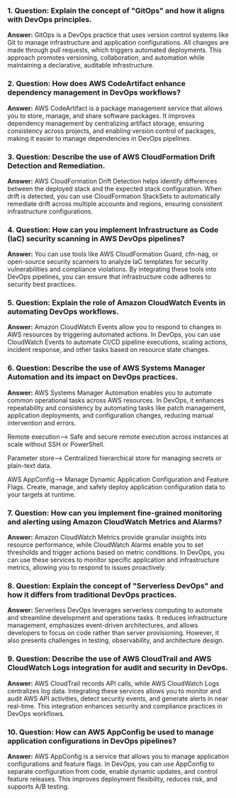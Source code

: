 ### 1. **Question:** Explain the concept of "GitOps" and how it aligns with DevOps principles.
**Answer:** GitOps is a DevOps practice that uses version control systems like Git to manage infrastructure and application configurations. All changes are made through pull requests, which triggers automated deployments. This approach promotes versioning, collaboration, and automation while maintaining a declarative, auditable infrastructure.

### 2. **Question:** How does AWS CodeArtifact enhance dependency management in DevOps workflows?
**Answer:** AWS CodeArtifact is a package management service that allows you to store, manage, and share software packages. It improves dependency management by centralizing artifact storage, ensuring consistency across projects, and enabling version control of packages, making it easier to manage dependencies in DevOps pipelines.

### 3. **Question:** Describe the use of AWS CloudFormation Drift Detection and Remediation.
**Answer:** AWS CloudFormation Drift Detection helps identify differences between the deployed stack and the expected stack configuration. When drift is detected, you can use CloudFormation StackSets to automatically remediate drift across multiple accounts and regions, ensuring consistent infrastructure configurations.

### 4. **Question:** How can you implement Infrastructure as Code (IaC) security scanning in AWS DevOps pipelines?
**Answer:** You can use tools like AWS CloudFormation Guard, cfn-nag, or open-source security scanners to analyze IaC templates for security vulnerabilities and compliance violations. By integrating these tools into DevOps pipelines, you can ensure that infrastructure code adheres to security best practices.

### 5. **Question:** Explain the role of Amazon CloudWatch Events in automating DevOps workflows.
**Answer:** Amazon CloudWatch Events allow you to respond to changes in AWS resources by triggering automated actions. In DevOps, you can use CloudWatch Events to automate CI/CD pipeline executions, scaling actions, incident response, and other tasks based on resource state changes.

### 6. **Question:** Describe the use of AWS Systems Manager Automation and its impact on DevOps practices.
**Answer:** AWS Systems Manager Automation enables you to automate common operational tasks across AWS resources. In DevOps, it enhances repeatability and consistency by automating tasks like patch management, application deployments, and configuration changes, reducing manual intervention and errors.

Remote execution-->
Safe and secure remote execution across instances at scale without SSH or PowerShell.

Parameter store-->
Centralized hierarchical store for managing secrets or plain-text data.

AWS AppConfig-->
Manage Dynamic Application Configuration and Feature Flags. Create, manage, and safely deploy application configuration data to your targets at runtime.

### 7. **Question:** How can you implement fine-grained monitoring and alerting using Amazon CloudWatch Metrics and Alarms?
**Answer:** Amazon CloudWatch Metrics provide granular insights into resource performance, while CloudWatch Alarms enable you to set thresholds and trigger actions based on metric conditions. In DevOps, you can use these services to monitor specific application and infrastructure metrics, allowing you to respond to issues proactively.

### 8. **Question:** Explain the concept of "Serverless DevOps" and how it differs from traditional DevOps practices.
**Answer:** Serverless DevOps leverages serverless computing to automate and streamline development and operations tasks. It reduces infrastructure management, emphasizes event-driven architectures, and allows developers to focus on code rather than server provisioning. However, it also presents challenges in testing, observability, and architecture design.

### 9. **Question:** Describe the use of AWS CloudTrail and AWS CloudWatch Logs integration for audit and security in DevOps.
**Answer:** AWS CloudTrail records API calls, while AWS CloudWatch Logs centralizes log data. Integrating these services allows you to monitor and audit AWS API activities, detect security events, and generate alerts in near real-time. This integration enhances security and compliance practices in DevOps workflows.

### 10. **Question:** How can AWS AppConfig be used to manage application configurations in DevOps pipelines?
**Answer:** AWS AppConfig is a service that allows you to manage application configurations and feature flags. In DevOps, you can use AppConfig to separate configuration from code, enable dynamic updates, and control feature releases. This improves deployment flexibility, reduces risk, and supports A/B testing.
